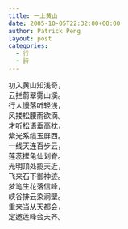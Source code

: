 ```yaml
---
title: 一上黄山
date: 2005-10-05T22:32:00+00:00
author: Patrick Peng
layout: post
categories:
  - 行
  - 詩
---
```

初入黄山知浅奇，  
云拦蔚翠雾山溪。  
行人慢落听轻浅，  
风搂松腰雨欲滴。  
才听松语垂高枕，  
紫光系缆玉屏西。  
一线天连百步云，  
莲蕊撵龟仙划脊。  
光明顶处揽天近，  
飞来石下御神迹。  
梦笔生花落信峰，  
峡谷排云染涧壁。  
重来当从天都会，  
定邀莲峰会天齐。
